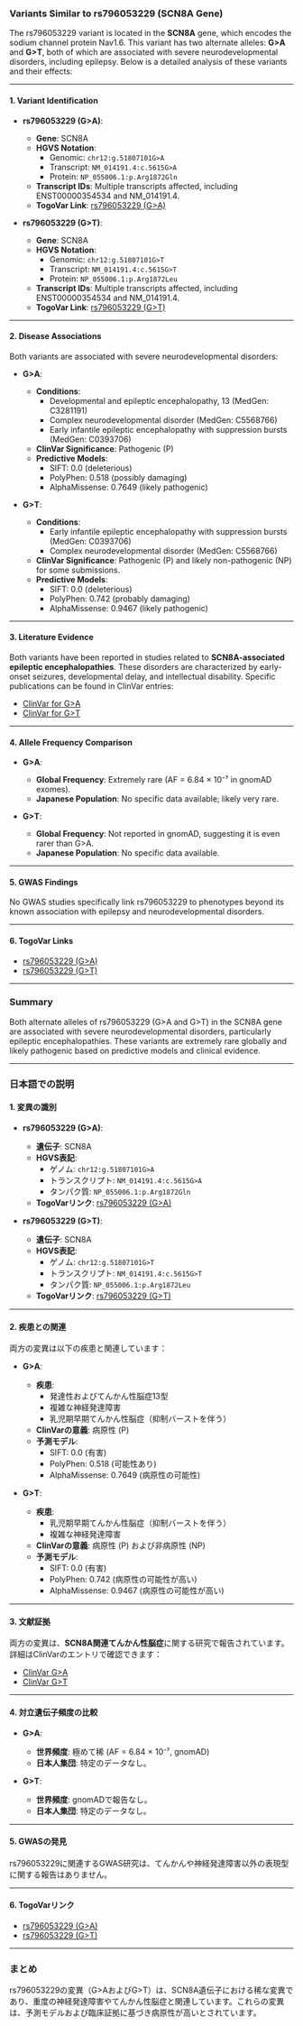 ### Variants Similar to rs796053229 (SCN8A Gene)
The rs796053229 variant is located in the **SCN8A** gene, which encodes the sodium channel protein Nav1.6. This variant has two alternate alleles: **G>A** and **G>T**, both of which are associated with severe neurodevelopmental disorders, including epilepsy. Below is a detailed analysis of these variants and their effects:

---

#### 1. Variant Identification
- **rs796053229 (G>A)**:
  - **Gene**: SCN8A
  - **HGVS Notation**:
    - Genomic: `chr12:g.51807101G>A`
    - Transcript: `NM_014191.4:c.5615G>A`
    - Protein: `NP_055006.1:p.Arg1872Gln`
  - **Transcript IDs**: Multiple transcripts affected, including ENST00000354534 and NM_014191.4.
  - **TogoVar Link**: [rs796053229 (G>A)](https://togovar.org/variant/12-51807101-G-A)

- **rs796053229 (G>T)**:
  - **Gene**: SCN8A
  - **HGVS Notation**:
    - Genomic: `chr12:g.51807101G>T`
    - Transcript: `NM_014191.4:c.5615G>T`
    - Protein: `NP_055006.1:p.Arg1872Leu`
  - **Transcript IDs**: Multiple transcripts affected, including ENST00000354534 and NM_014191.4.
  - **TogoVar Link**: [rs796053229 (G>T)](https://togovar.org/variant/12-51807101-G-T)

---

#### 2. Disease Associations
Both variants are associated with severe neurodevelopmental disorders:
- **G>A**:
  - **Conditions**:
    - Developmental and epileptic encephalopathy, 13 (MedGen: C3281191)
    - Complex neurodevelopmental disorder (MedGen: C5568766)
    - Early infantile epileptic encephalopathy with suppression bursts (MedGen: C0393706)
  - **ClinVar Significance**: Pathogenic (P)
  - **Predictive Models**:
    - SIFT: 0.0 (deleterious)
    - PolyPhen: 0.518 (possibly damaging)
    - AlphaMissense: 0.7649 (likely pathogenic)

- **G>T**:
  - **Conditions**:
    - Early infantile epileptic encephalopathy with suppression bursts (MedGen: C0393706)
    - Complex neurodevelopmental disorder (MedGen: C5568766)
  - **ClinVar Significance**: Pathogenic (P) and likely non-pathogenic (NP) for some submissions.
  - **Predictive Models**:
    - SIFT: 0.0 (deleterious)
    - PolyPhen: 0.742 (probably damaging)
    - AlphaMissense: 0.9467 (likely pathogenic)

---

#### 3. Literature Evidence
Both variants have been reported in studies related to **SCN8A-associated epileptic encephalopathies**. These disorders are characterized by early-onset seizures, developmental delay, and intellectual disability. Specific publications can be found in ClinVar entries:
- [ClinVar for G>A](https://www.ncbi.nlm.nih.gov/clinvar/variation/253297)
- [ClinVar for G>T](https://www.ncbi.nlm.nih.gov/clinvar/variation/207132)

---

#### 4. Allele Frequency Comparison
- **G>A**:
  - **Global Frequency**: Extremely rare (AF = 6.84 × 10⁻⁷ in gnomAD exomes).
  - **Japanese Population**: No specific data available; likely very rare.

- **G>T**:
  - **Global Frequency**: Not reported in gnomAD, suggesting it is even rarer than G>A.
  - **Japanese Population**: No specific data available.

---

#### 5. GWAS Findings
No GWAS studies specifically link rs796053229 to phenotypes beyond its known association with epilepsy and neurodevelopmental disorders.

---

#### 6. TogoVar Links
- [rs796053229 (G>A)](https://togovar.org/variant/12-51807101-G-A)
- [rs796053229 (G>T)](https://togovar.org/variant/12-51807101-G-T)

---

### Summary
Both alternate alleles of rs796053229 (G>A and G>T) in the SCN8A gene are associated with severe neurodevelopmental disorders, particularly epileptic encephalopathies. These variants are extremely rare globally and likely pathogenic based on predictive models and clinical evidence.

---

### 日本語での説明
#### 1. 変異の識別
- **rs796053229 (G>A)**:
  - **遺伝子**: SCN8A
  - **HGVS表記**:
    - ゲノム: `chr12:g.51807101G>A`
    - トランスクリプト: `NM_014191.4:c.5615G>A`
    - タンパク質: `NP_055006.1:p.Arg1872Gln`
  - **TogoVarリンク**: [rs796053229 (G>A)](https://togovar.org/variant/12-51807101-G-A)

- **rs796053229 (G>T)**:
  - **遺伝子**: SCN8A
  - **HGVS表記**:
    - ゲノム: `chr12:g.51807101G>T`
    - トランスクリプト: `NM_014191.4:c.5615G>T`
    - タンパク質: `NP_055006.1:p.Arg1872Leu`
  - **TogoVarリンク**: [rs796053229 (G>T)](https://togovar.org/variant/12-51807101-G-T)

---

#### 2. 疾患との関連
両方の変異は以下の疾患と関連しています：
- **G>A**:
  - **疾患**:
    - 発達性およびてんかん性脳症13型
    - 複雑な神経発達障害
    - 乳児期早期てんかん性脳症（抑制バーストを伴う）
  - **ClinVarの意義**: 病原性 (P)
  - **予測モデル**:
    - SIFT: 0.0 (有害)
    - PolyPhen: 0.518 (可能性あり)
    - AlphaMissense: 0.7649 (病原性の可能性)

- **G>T**:
  - **疾患**:
    - 乳児期早期てんかん性脳症（抑制バーストを伴う）
    - 複雑な神経発達障害
  - **ClinVarの意義**: 病原性 (P) および非病原性 (NP)
  - **予測モデル**:
    - SIFT: 0.0 (有害)
    - PolyPhen: 0.742 (病原性の可能性が高い)
    - AlphaMissense: 0.9467 (病原性の可能性が高い)

---

#### 3. 文献証拠
両方の変異は、**SCN8A関連てんかん性脳症**に関する研究で報告されています。詳細はClinVarのエントリで確認できます：
- [ClinVar G>A](https://www.ncbi.nlm.nih.gov/clinvar/variation/253297)
- [ClinVar G>T](https://www.ncbi.nlm.nih.gov/clinvar/variation/207132)

---

#### 4. 対立遺伝子頻度の比較
- **G>A**:
  - **世界頻度**: 極めて稀 (AF = 6.84 × 10⁻⁷, gnomAD)
  - **日本人集団**: 特定のデータなし。

- **G>T**:
  - **世界頻度**: gnomADで報告なし。
  - **日本人集団**: 特定のデータなし。

---

#### 5. GWASの発見
rs796053229に関連するGWAS研究は、てんかんや神経発達障害以外の表現型に関する報告はありません。

---

#### 6. TogoVarリンク
- [rs796053229 (G>A)](https://togovar.org/variant/12-51807101-G-A)
- [rs796053229 (G>T)](https://togovar.org/variant/12-51807101-G-T)

---

### まとめ
rs796053229の変異（G>AおよびG>T）は、SCN8A遺伝子における稀な変異であり、重度の神経発達障害やてんかん性脳症と関連しています。これらの変異は、予測モデルおよび臨床証拠に基づき病原性が高いとされています。